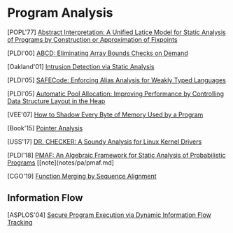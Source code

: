 # Program Analysis

[POPL'77] [Abstract Interpretation: A Unified Latice Model for Static Analysis
of Programs by Construction or Approximation of
Fixpoints](https://courses.cs.washington.edu/courses/cse503/10wi/readings/p238-cousot.pdf)

[PLDI'00] [ABCD: Eliminating Array Bounds Checks on
Demand](http://citeseerx.ist.psu.edu/viewdoc/download?doi=10.1.1.33.6386&rep=rep1&type=pdf) 

[Oakland'01] [Intrusion Detection via Static
Analysis](http://www.csl.sri.com/users/ddean/papers/oakland01.pdf) 

[PLDI'05] [SAFECode: Enforcing Alias Analysis for Weakly Typed 
Languages](https://llvm.org/pubs/2006-05-12-PLDI-SAFECode.pdf) 

[PLDI'05] [Automatic Pool Allocation: Improving Performance by Controlling Data
Structure Layout in the
Heap](https://llvm.org/pubs/2005-05-21-PLDI-PoolAlloc.pdf)

[VEE'07] [How to Shadow Every Byte of Memory Used by a
Program](http://www-leland.stanford.edu/class/cs343/resources/shadow-memory2007.pdf) 

[Book'15] [Pointer Analysis](https://yanniss.github.io/points-to-tutorial15.pdf) 

[USS'17] [DR. CHECKER: A Soundy Analysis for Linux Kernel
Drivers](https://www.usenix.org/system/files/conference/usenixsecurity17/sec17-machiry.pdf) 

[PLDI'18] [PMAF: An Algebraic Framework for Static Analysis of Probabilistic
Programs](https://www.cs.cmu.edu/~diw3/papers/WangHR17.pdf) 
[[note](notes/pa/pmaf.md]

[CGO'19] [Function Merging by Sequence
Alignment](http://homepages.inf.ed.ac.uk/hleather/publications/2019_functionmergesequencealign_cgo2019.pdf) 


## Information Flow

[ASPLOS'04] [Secure Program Execution via Dynamic Information Flow
Tracking](http://csg.csail.mit.edu/pubs/memos/Memo-467/memo-467.pdf)
